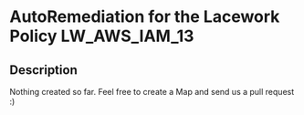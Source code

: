 # AutoRemediation for the Lacework Policy LW_AWS_IAM_13

## Description
Nothing created so far. Feel free to create a Map and send us a pull request :)
